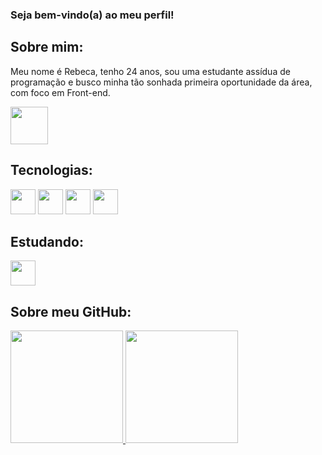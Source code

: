 ### Seja bem-vindo(a) ao meu perfil!

## Sobre mim:

Meu nome é Rebeca, tenho 24 anos, sou uma estudante assídua de programação e busco minha tão sonhada primeira oportunidade da área, com foco em Front-end.

<span><img width = "60" src="https://c.tenor.com/P5DB2iGAecsAAAAi/peach-cat.gif"></span>

## Tecnologias:

<img  width= "40" src="https://cdn.jsdelivr.net/gh/devicons/devicon/icons/css3/css3-original.svg" /> <img width= "40" src="https://cdn.jsdelivr.net/gh/devicons/devicon/icons/html5/html5-original.svg" /> <img width= "40" src="https://cdn.jsdelivr.net/gh/devicons/devicon/icons/javascript/javascript-original.svg" /> <img width= "40" src="https://cdn.jsdelivr.net/gh/devicons/devicon/icons/git/git-original.svg" />

## Estudando:

<img width= "40" src="https://cdn.jsdelivr.net/gh/devicons/devicon/icons/react/react-original-wordmark.svg" />

## Sobre meu GitHub:

<div>
<a href="https://github.com/RebecaBertolini">
<img height="180em" src="https://github-readme-stats.vercel.app/api/top-langs/?username=RebecaBertolini&layout=compact&langs_count=7&theme=cobalt"/>
<img height="180em" src="https://github-readme-stats.vercel.app/api?username=RebecaBertolini&show_icons=true&theme=cobalt&include_all_commits=true&count_private=true"/>
</div>
